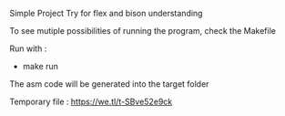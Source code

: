Simple Project Try for flex and bison understanding

To see mutiple possibilities of running the program, check the Makefile

Run with :
* make run 

The asm code will be generated into the target folder

Temporary file : 
    https://we.tl/t-SBve52e9ck